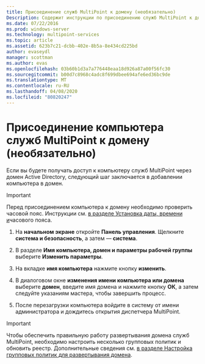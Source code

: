 ```yaml
---
title: Присоединение служб MultiPoint к домену (необязательно)
Description: Содержит инструкции по присоединению служб MultiPoint к домену.
ms.date: 07/22/2016
ms.prod: windows-server
ms.technology: multipoint-services
ms.topic: article
ms.assetid: 623b7c21-dcbb-402e-8b5a-8e434cd225bd
author: evaseydl
manager: scottman
ms.author: evas
ms.openlocfilehash: 03b60b1d3a7a776448eaa18d926a87a00f56fc30
ms.sourcegitcommit: b00d7c8968c4adc8f699dbee694afe6ed36bc9de
ms.translationtype: MT
ms.contentlocale: ru-RU
ms.lasthandoff: 04/08/2020
ms.locfileid: "80820247"
---
```

# <a name="join-the-multipoint-services-computer-to-a-domain-optional"></a>Присоединение компьютера служб MultiPoint к домену (необязательно)
Если вы будете получать доступ к компьютеру служб MultiPoint через домен Active Directory, следующий шаг заключается в добавлении компьютера в домен.  
  
> [!IMPORTANT]  
> Перед присоединением компьютера к домену необходимо проверить часовой пояс. Инструкции см. [в разделе Установка даты, времени и](Set-the-date--time--and-time-zone.md)часового пояса.  
   
1.  На **начальном экране** откройте **Панель управления**. Щелкните **система и безопасность**, а затем — **система**.  
  
2.  В разделе **Имя компьютера, домен и параметры рабочей группы** выберите **Изменить параметры**.  
  
3.  На вкладке **имя компьютера** нажмите кнопку **изменить**.  
  
4.  В диалоговом окне **изменения имени компьютера или домена** выберите **домен**, введите имя домена и нажмите кнопку **ОК**, а затем следуйте указаниям мастера, чтобы завершить процесс.  
  
5.  После перезагрузки компьютера войдите в систему от имени администратора и дождитесь открытия диспетчера MultiPoint.  
  
> [!IMPORTANT]  
> Чтобы обеспечить правильную работу развертывания домена служб MultiPoint, необходимо настроить несколько групповых политик и обновить реестр. Дополнительные сведения см. [в разделе Настройка групповых политик для развертывания домена](https://technet.microsoft.com/library/dn265982.aspx).  